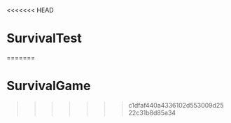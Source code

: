 <<<<<<< HEAD
# SurvivalTest
=======
# SurvivalGame
>>>>>>> c1dfaf440a4336102d553009d2522c31b8d85a34
